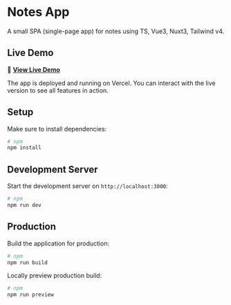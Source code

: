 # Notes App

A small SPA (single-page app) for notes using TS, Vue3, Nuxt3, Tailwind v4.

## Live Demo

🚀 **[View Live Demo](https://notes-app-tawny-nu.vercel.app/)**

The app is deployed and running on Vercel. You can interact with the live version to see all features in action.

## Setup

Make sure to install dependencies:

```bash
# npm
npm install
```

## Development Server

Start the development server on `http://localhost:3000`:

```bash
# npm
npm run dev
```

## Production

Build the application for production:

```bash
# npm
npm run build
```

Locally preview production build:

```bash
# npm
npm run preview
```
